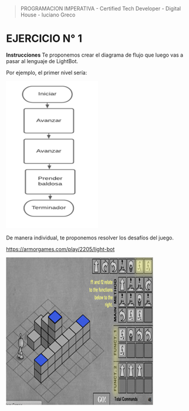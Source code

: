 
> PROGRAMACION IMPERATIVA - Certified Tech Developer - Digital House - luciano Greco

**EJERCICIO N° 1**
=================

**Instrucciones**
Te proponemos crear el diagrama de flujo que luego vas a pasar al lenguaje de LightBot. 

Por ejemplo, el primer nivel sería:

<img src ="./img/diagrama.png" width="250"  height="400">

De manera individual, te proponemos resolver los desafíos del juego.

https://armorgames.com/play/2205/light-bot

<img src ="./img/light-bot.png" width="400"  height="400">